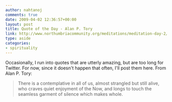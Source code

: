 ```yaml
---
author: nahtanoj
comments: true
date: 2009-04-02 12:36:57+00:00
layout: post
title: Quote of the Day - Alan P. Tory
link: http://www.northumbriacommunity.org/meditations/meditation-day-2/
type: aside
categories:
- spirituality
---
```


Occasionally, I run into quotes that are utterly amazing, but are too long for Twitter. For now, since it doesn't happen that often, I'll post them here. From Alan P. Tory:

> There is a contemplative in all of us, almost strangled but still alive, who craves quiet enjoyment of the Now, and longs to touch the seamless garment of silence which makes whole.
